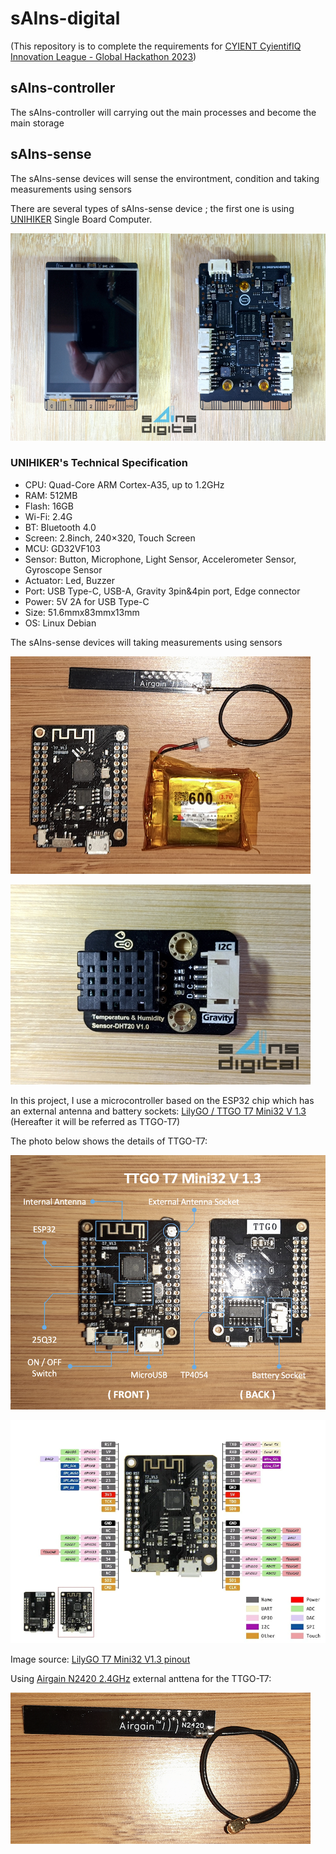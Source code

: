 # sAIns-digital

(This repository is to complete the requirements for [CYIENT CyientifIQ Innovation League - Global Hackathon 2023](https://cyient.hackerearth.com/))

## sAIns-controller

The sAIns-controller will carrying out the main processes and become the main storage

## sAIns-sense

The sAIns-sense devices will sense the environtment, condition and taking measurements using sensors

There are several types of sAIns-sense device ; the first one is using [UNIHIKER](https://www.dfrobot.com/product-2691.html) Single Board Computer.

![UNIHIKER](https://github.com/danito-net/sAIns-digital/blob/main/unihiker/images/unihiker-sains-digital.jpg)

### UNIHIKER's Technical Specification

* CPU: Quad-Core ARM Cortex-A35, up to 1.2GHz
* RAM: 512MB
* Flash: 16GB
* Wi-Fi: 2.4G
* BT: Bluetooth 4.0
* Screen: 2.8inch, 240×320, Touch Screen
* MCU: GD32VF103
* Sensor: Button, Microphone, Light Sensor, Accelerometer Sensor, Gyroscope Sensor
* Actuator: Led, Buzzer
* Port: USB Type-C, USB-A, Gravity 3pin&4pin port, Edge connector
* Power: 5V 2A for USB Type-C
* Size: 51.6mmx83mmx13mm
* OS: Linux Debian

The sAIns-sense devices will taking measurements using sensors

![ESP32 + External + Antenna + Battery](https://github.com/danito-net/sAIns-digital/blob/main/esp32/images/esp32-antenna-battery.png)

![DFRobot Gravity DHT20 temperature and humidity sensors](https://github.com/danito-net/sAIns-digital/blob/main/sensors/images/gravity-dht20-sensor.jpg)

In this project, I use a microcontroller based on the ESP32 chip which has an external antenna and battery sockets: [LilyGO / TTGO T7 Mini32 V 1.3](https://www.lilygo.cc/products/t7-v1-3-mini-32-esp32) (Hereafter it will be referred as TTGO-T7)


The photo below shows the details of TTGO-T7:

![TTGO T7 Mini32 V1.3 Detail](https://github.com/danito-net/sAIns-digital/blob/main/esp32/images/TTGO-T7-Mini32-V13.png)

![TTGO T7 Mini32 V1.3 Pinout](https://github.com/danito-net/sAIns-digital/blob/main/esp32/images/ttgo-t7-mini32-v13-pinout.png)

Image source: [LilyGO T7 Mini32 V1.3 pinout](https://www.lilygo.cc/cdn/shop/products/H3d70f69649bb4870af424b7ce6f6e0eaG.jpg)


Using [Airgain N2420 2.4GHz](https://www.arcantenna.com/products/n2420-pk1-g100u-airgain-dual-band-2-4-2-49-ghz-pcb-plug-and-play-antenna-with-100-mm-cable-and-u-fl-connector) external anttena for the TTGO-T7:

![External Antenna 2.4 GHz](https://github.com/danito-net/sAIns-digital/blob/main/esp32/images/external-antenna.png)
